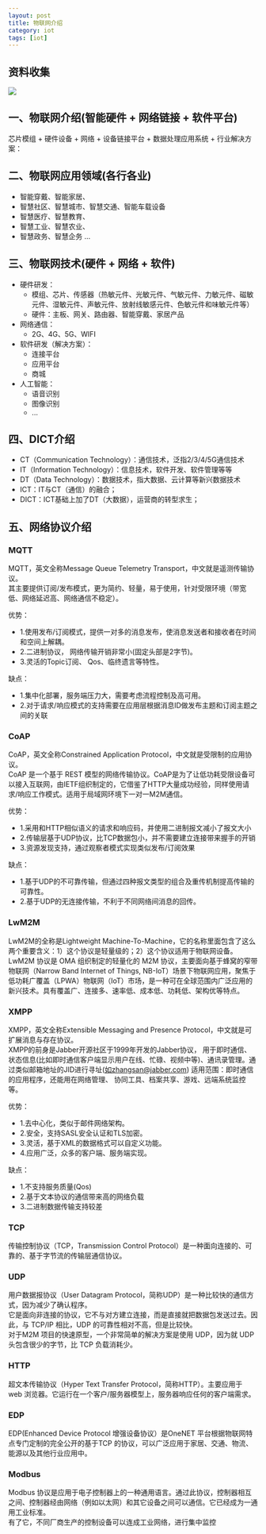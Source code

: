 ```yaml
---
layout: post
title: 物联网介绍
category: iot
tags: [iot]
---
```


## 资料收集 
![](https://wdsheng0i.github.io/assets/images/2021/ai/wlw.jpg)

## 一、物联网介绍(智能硬件 + 网络链接 + 软件平台)

芯片模组 + 硬件设备 + 网络 + 设备链接平台 + 数据处理应用系统 + 行业解决方案：

## 二、物联网应用领域(各行各业)
- 智能穿戴、智能家居、
- 智慧社区、智慧城市、智慧交通、智能车载设备
- 智慧医疗、智慧教育、
- 智慧工业、智慧农业、
- 智慧政务、智慧企务 ...

## 三、物联网技术(硬件 + 网络 + 软件)
- 硬件研发：
    - 模组、芯片、传感器（热敏元件、光敏元件、气敏元件、力敏元件、磁敏元件、湿敏元件、声敏元件、放射线敏感元件、色敏元件和味敏元件等）
    - 硬件：主板、网关、路由器、智能穿戴、家居产品
- 网络通信：
    - 2G、4G、5G、WIFI
- 软件研发（解决方案）：
    - 连接平台
    - 应用平台
    - 商城
- 人工智能：
    - 语音识别
    - 图像识别
    - ...

## 四、DICT介绍
- CT（Communication Technology）：通信技术，泛指2/3/4/5G通信技术
- IT（Information Technology）：信息技术，软件开发、软件管理等等
- DT（Data Technology）：数据技术，指大数据、云计算等新兴数据技术 
- ICT：IT与CT（通信）的融合；
- DICT：ICT基础上加了DT（大数据），运营商的转型求生；

## 五、网络协议介绍
### MQTT    
MQTT，英文全称Message Queue Telemetry Transport，中文就是遥测传输协议。    
其主要提供订阅/发布模式，更为简约、轻量，易于使用，针对受限环境（带宽低、网络延迟高、网络通信不稳定）。

优势：    
- 1.使用发布/订阅模式，提供一对多的消息发布，使消息发送者和接收者在时间和空间上解耦。
- 2.二进制协议， 网络传输开销非常小(固定头部是2字节)。
- 3.灵活的Topic订阅、 Qos、临终遗言等特性。

缺点：    
- 1.集中化部署，服务端压力大，需要考虑流程控制及高可用。
- 2.对于请求/响应模式的支持需要在应用层根据消息ID做发布主题和订阅主题之间的关联

### CoAP  
CoAP，英文全称Constrained Application Protocol，中文就是受限制的应用协议。    
CoAP 是一个基于 REST 模型的网络传输协议。CoAP是为了让低功耗受限设备可以接入互联网，由IETF组织制定的，它借鉴了HTTP大量成功经验，同样使用请求/响应工作模式。适用于局域网环境下一对一M2M通信。

优势：  
- 1.采用和HTTP相似语义的请求和响应码，并使用二进制报文减小了报文大小
- 2.传输层基于UDP协议，比TCP数据包小，并不需要建立连接带来握手的开销
- 3.资源发现支持，通过观察者模式实现类似发布/订阅效果

缺点：  
- 1.基于UDP的不可靠传输，但通过四种报文类型的组合及重传机制提高传输的可靠性。
- 2.基于UDP的无连接传输，不利于不同网络间消息的回传。

### LwM2M  
LwM2M的全称是Lightweight Machine-To-Machine，它的名称里面包含了这么两个重要含义：1）这个协议是轻量级的；2）这个协议适用于物联网设备。  
LwM2M 协议是 OMA 组织制定的轻量化的 M2M 协议，主要面向基于蜂窝的窄带物联网（Narrow Band Internet of Things, NB-IoT）场景下物联网应用，聚焦于低功耗广覆盖（LPWA）物联网（IoT）市场，是一种可在全球范围内广泛应用的新兴技术。具有覆盖广、连接多、速率低、成本低、功耗低、架构优等特点。

### XMPP  
XMPP，英文全称Extensible Messaging and Presence Protocol，中文就是可扩展消息与存在协议。    
XMPP的前身是Jabber开源社区于1999年开发的Jabber协议， 用于即时通信、状态信息(比如即时通信客户端显示用户在线、忙碌、视频中等)、通讯录管理。通过类似邮箱地址的JID进行寻址(如zhangsan@jabber.com)
适用范围：即时通信的应用程序，还能用在网络管理、 协同工具、档案共享、游戏、远端系统监控等。

优势：  
- 1.去中心化，类似于邮件网络架构。                    
- 2.安全，支持SASL安全认证和TLS加密。
- 3.灵活，基于XML的数据格式可以自定义功能。
- 4.应用广泛，众多的客户端、服务端实现。

缺点：  
- 1.不支持服务质量(Qos)
- 2.基于文本协议的通信带来高的网络负载
- 3.二进制数据传输支持较差

### TCP
传输控制协议（TCP，Transmission Control Protocol）是一种面向连接的、可靠的、基于字节流的传输层通信协议。

### UDP
用户数据报协议（User Datagram Protocol，简称UDP）是一种比较快的通信方式，因为减少了确认程序。  
它是面向非连接的协议，它不与对方建立连接，而是直接就把数据包发送过去。因此，与 TCP/IP 相比，UDP 的可靠性相对不高，但是比较快。  
对于M2M 项目的快速原型，一个非常简单的解决方案是使用 UDP，因为就 UDP 头包含很少的字节，比 TCP 负载消耗少。

### HTTP
超文本传输协议（Hyper Text Transfer Protocol，简称HTTP）。主要应用于 web 浏览器。它运行在一个客户/服务器模型上，服务器响应任何的客户端需求。

### EDP
EDP(Enhanced Device Protocol 增强设备协议）是OneNET 平台根据物联网特点专门定制的完全公开的基于TCP 的协议，可以广泛应用于家居、交通、物流、能源以及其他行业应用中。

### Modbus
Modbus 协议是应用于电子控制器上的一种通用语言。通过此协议，控制器相互之间、控制器经由网络（例如以太网）和其它设备之间可以通信。它已经成为一通用工业标准。  
有了它，不同厂商生产的控制设备可以连成工业网络，进行集中监控


